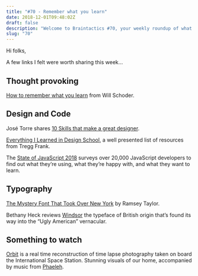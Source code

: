 ```yaml
---
title: "#70 - Remember what you learn"
date: 2018-12-01T09:48:02Z
draft: false
description: "Welcome to Braintactics #70, your weekly roundup of what’s happening in design, code and typography."
slug: "70"
---
```


Hi folks,

A few links I felt were worth sharing this week...

## Thought provoking

[How to remember what you learn](https://youtu.be/V-UvSKe8jW4) from Will Schoder.

## Design and Code

José Torre shares [10 Skills that make a great designer](https://uxdesign.cc/10-skills-that-make-a-great-designer-5e1e1f43fa0c).

[Everything I Learned in Design School](https://www.degreeless.design/), a well presented list of resources from Tregg Frank.

The [State of JavaScript 2018](https://2018.stateofjs.com/) surveys over 20,000 JavaScript developers to find out what they’re using, what they’re happy with, and what they want to learn.

## Typography

[The Mystery Font That Took Over New York](https://www.nytimes.com/interactive/2018/11/21/nyregion/new-york-storefronts-mystery-font.html) by Ramsey Taylor.

Bethany Heck reviews [Windsor](http://fontreviewjournal.com/windsor/) the typeface of British origin that’s found its way into the “Ugly American” vernacular.

## Something to watch

[Orbit](https://www.youtube.com/watch?v=Xjs6fnpPWy4) is a real time reconstruction of time lapse photography taken on board the International Space Station. Stunning visuals of our home, accompanied by music from [Phaeleh](https://phaeleh.co.uk/).
